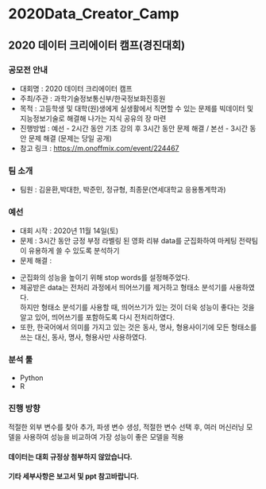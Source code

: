# 2020Data_Creator_Camp
## 2020 데이터 크리에이터 캠프(경진대회)

### 공모전 안내
* 대회명 : 2020 데이터 크리에이터 캠프
* 주최/주관 : 과학기술정보통신부/한국정보화진흥원
* 목적 : 고등학생 및 대학(원)생에게 실생활에서 직면할 수 있는 문제를 빅데이터 및 지능정보기술로 해결해 나가는 지식 공유의 장 마련
* 진행방법 : 예선 - 2시간 동안 기초 강의 후 3시간 동안 문제 해결 / 본선 - 3시간 동안 문제 해결 (문제는 당일 공개)
* 참고 링크 : https://m.onoffmix.com/event/224467

### 팀 소개
* 팀원 : 김윤환,박대한, 박준민, 정규형, 최종문(연세대학교 응용통계학과)

### 예선
* 대회 시작 : 2020년 11월 14일(토)
* 문제 : 3시간 동안 긍정 부정 라벨링 된 영화 리뷰 data를 군집화하여 마케팅 전략팀이 유용하게 쓸 수 있도록 분석하기
* 문제 해결 : </br>
 - 군집화의 성능을 높이기 위해 stop words를 설정해주었다.
 - 제공받은 data는 전처리 과정에서 띄어쓰기를 제거하고 형태소 분석기를 사용하였다. </br>하지만 형태소 분석기를 사용할 때, 띄어쓰기가 있는 것이 더욱 성능이 좋다는 것을 알고 있어, 띄어쓰기를 포함하도록 다시 전처리하였다.</br>
 - 또한, 한국어에서 의미를 가지고 있는 것은 동사, 명사, 형용사이기에 모든 형태소를 쓰는 대신, 동사, 명사, 형용사만 사용하였다.</br>

### 분석 툴
* Python
* R

### 진행 방향
적절한 외부 변수를 찾아 추가, 파생 변수 생성, 적절한 변수 선택 후, 여러 머신러닝 모델을 사용하여 성능을 비교하여 가장 성능이 좋은 모델을 적용

#### 데이터는 대회 규정상 첨부하지 않았습니다.
#### 기타 세부사항은 보고서 및 ppt 참고바랍니다.

